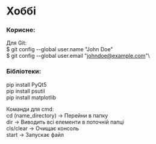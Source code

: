 # Хоббі

### Корисне:
Для Git:\
$ git config --global user.name "John Doe"\
$ git config --global user.email "johndoe@example.com"\


### Бібліотеки:
pip install PyQt5 \
pip install psutil \
pip install matplotlib



Команди для cmd: \
cd (name_directory) -> Перейни в папку \
dir -> Виводить всі елементи в поточній папці \
cls/clear -> Очищає консоль \
start -> Запускає файл 


